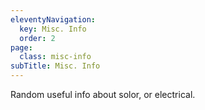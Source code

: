 ```yaml
---
eleventyNavigation:
  key: Misc. Info
  order: 2
page:
  class: misc-info
subTitle: Misc. Info
---
```


Random useful info about solor, or electrical.
